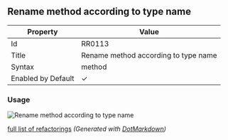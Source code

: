 ## Rename method according to type name

| Property           | Value                                |
| ------------------ | ------------------------------------ |
| Id                 | RR0113                               |
| Title              | Rename method according to type name |
| Syntax             | method                               |
| Enabled by Default | &#x2713;                             |

### Usage

![Rename method according to type name](../../images/refactorings/RenameMethodAccordingToTypeName.png)

[full list of refactorings](Refactorings.md)
*\(Generated with [DotMarkdown](http://github.com/JosefPihrt/DotMarkdown)\)*